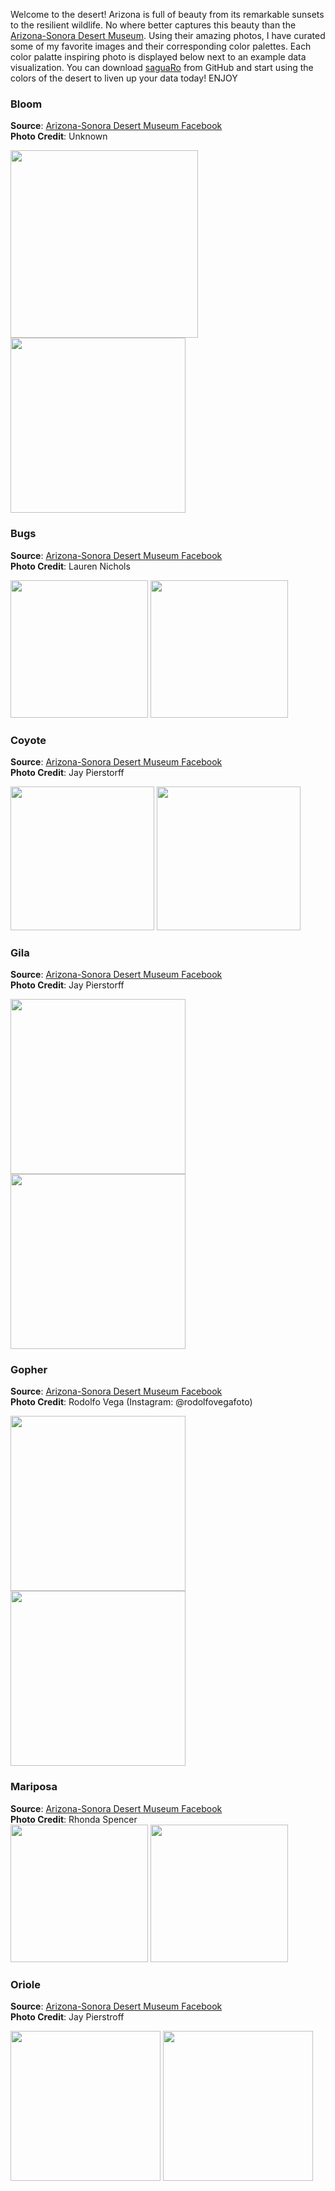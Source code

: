 Welcome to the desert! Arizona is full of beauty from its remarkable sunsets to the resilient wildlife. No where better captures this beauty than the [Arizona-Sonora Desert Museum](https://www.desertmuseum.org). Using their amazing photos, I have curated some of my favorite images and their corresponding color palettes. Each color palatte inspiring photo is displayed below next to an example data visualization. You can download [saguaRo](https://github.com/sborrego/saguaRo) from GitHub and start using the colors of the desert to liven up your data today! ENJOY


### Bloom

**Source**: [Arizona-Sonora Desert Museum Facebook](https://www.facebook.com/desertmuseum/photos/10156459866659315)  
**Photo Credit**: Unknown

<img src="./figures/bloom.jpg" height="300"> <img src="./figures/bloom_stacked_plot.jpg" height="280">
 

### Bugs

**Source**: [Arizona-Sonora Desert Museum Facebook](https://www.facebook.com/desertmuseum/photos/a.414296809314/10155946974709315/?type=3&theater)  
**Photo Credit**: Lauren Nichols

<img src="./figures/bloom_ant_lauren_nichols.jpg" height="220"> <img src="./figures/bugs_areaplot.jpg" height="220">


### Coyote

**Source**: [Arizona-Sonora Desert Museum Facebook](https://www.facebook.com/desertmuseum/photos/fpp.39379799314/10155961909294315/?type=3&theater)  
**Photo Credit**: Jay Pierstorff

<img src="./figures/coyote.jpg" height="230"> <img src="./figures/coyote_circle.jpg" height="230">


### Gila

**Source**: [Arizona-Sonora Desert Museum Facebook](https://www.facebook.com/desertmuseum/photos/a.414296809314/10155933673404315/?type=3&theater)  
**Photo Credit**: Jay Pierstorff

<img src="./figures/gila_monster.png" height="280"> <img src="./figures/gila_circos.jpg" height="280">


### Gopher

**Source**: [Arizona-Sonora Desert Museum Facebook](https://www.facebook.com/desertmuseum/photos/a.414296809314/10158124433149315/)  
**Photo Credit**: Rodolfo Vega (Instagram: @rodolfovegafoto)

<img src="./figures/gopher_snake.jpg" height="280"> <img src="./figures/gopher_ridgeline.jpg" height="280">


### Mariposa

**Source**: [Arizona-Sonora Desert Museum Facebook](https://www.facebook.com/desertmuseum/photos/a.414296809314/10155180359064315/?type=3&theater)  
**Photo Credit**: Rhonda Spencer  
<img src="./figures/mariposa.jpg" height="220"> <img src="./figures/mariposa_jitter.jpg" height="220">


### Oriole

**Source**: [Arizona-Sonora Desert Museum Facebook](https://www.facebook.com/desertmuseum/photos/a.414296809314/10156441631724315/?type=3&theater)  
**Photo Credit**: Jay Pierstroff

<img src="./figures/ocotillo_hoodedOriole_jay_pierstroff.jpg" height="240"> <img src="./figures/oriole_corr.jpg" height="240">
